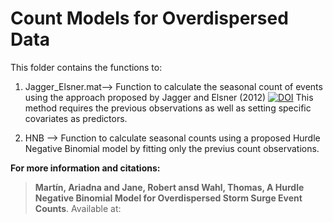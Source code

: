 # Count Models for Overdispersed Data

This folder contains the functions to: 

1) Jagger_Elsner.mat--> Function to calculate the seasonal count of events using the approach proposed by Jagger and Elsner (2012) [![DOI](https://img.shields.io/badge/DOI-10.1029%2F2024GL113576-blue)](https://doi.org/10.1175/JAMC-D-11-0107.1)
   This method requires the previous observations as well as setting specific covariates as predictors. 

3) HNB --> Function to calculate seasonal counts using a proposed Hurdle Negative Binomial model by fitting only the previus count observations.


**For more information and citations:**
> **Martín, Ariadna and Jane, Robert ansd Wahl, Thomas, A Hurdle Negative Binomial Model for Overdispersed Storm Surge Event Counts**. Available at: 

